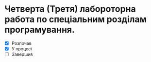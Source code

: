 # Четверта (Третя) лабороторна работа по спеціальним розділам програмування.  
- [x] Розпочав
- [x] У процесі
- [ ] Завершив
